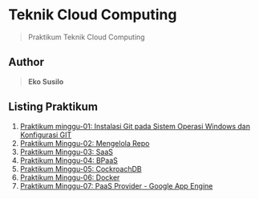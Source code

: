 # Teknik Cloud Computing

> Praktikum Teknik Cloud Computing

## Author

> **Eko Susilo**

## Listing Praktikum

1. [Praktikum minggu-01: Instalasi Git pada Sistem Operasi Windows dan Konfigurasi GIT](minggu-01/README.md)
2. [Praktikum Minggu-02: Mengelola Repo](minggu-02/README.md)
3. [Praktikum Minggu-03: SaaS](minggu-03/README.md)
4. [Praktikum Minggu-04: BPaaS](minggu-04/README.md)
5. [Praktikum Minggu-05: CockroachDB](minggu-05/README.md)
6. [Praktikum Minggu-06: Docker](minggu-06/README.md)
6. [Praktikum Minggu-07: PaaS Provider - Google App Engine](minggu-07/README.md)
